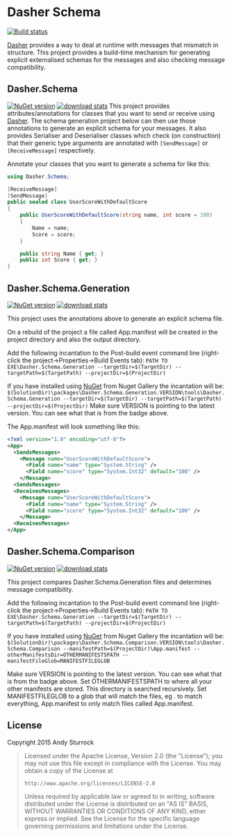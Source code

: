 # Dasher Schema

[![Build status](https://ci.appveyor.com/api/projects/status/km8g7viqsq0lg2rx?svg=true)](https://ci.appveyor.com/project/andysturrock/dasher-schema)

[Dasher](https://github.com/drewnoakes/dasher) provides a way to deal at runtime with messages that mismatch in structure.  This project provides a build-time mechanism for generating explicit externalised schemas for the messages and also checking message compatibility.

## Dasher.Schema
[![NuGet version](https://img.shields.io/nuget/v/Dasher.Schema.svg)](https://www.nuget.org/packages/Dasher.Schema)
[![download stats](https://img.shields.io/nuget/dt/Dasher.Schema.svg)](https://www.nuget.org/packages/Dasher.Schema)
This project provides attributes/annotations for classes that you want to send or receive using [Dasher](https://github.com/drewnoakes/dasher).
The schema generation project below can then use those annotations to generate an explicit schema for your messages.
It also provides Serialiser and Deserialiser classes which check (on construction) that their generic type arguments are annotated
with `[SendMessage]` or `[ReceiveMessage]` respectively.

Annotate your classes that you want to generate a schema for like this:
```csharp
using Dasher.Schema;

[ReceiveMessage]
[SendMessage]
public sealed class UserScoreWithDefaultScore
{
    public UserScoreWithDefaultScore(string name, int score = 100)
    {
        Name = name;
        Score = score;
    }

    public string Name { get; }
    public int Score { get; }
}
```

## Dasher.Schema.Generation
[![NuGet version](https://img.shields.io/nuget/v/Dasher.Schema.Generation.svg)](https://www.nuget.org/packages/Dasher.Schema.Generation)
[![download stats](https://img.shields.io/nuget/dt/Dasher.Schema.Generation.svg)](https://www.nuget.org/packages/Dasher.Schema.Generation)

This project uses the annotations above to generate an explicit schema file.

On a rebuild of the project a file called App.manifest will be created in the project directory and also the output directory.

Add the following incantation to the Post-build event command line (right-click the project->Properties->Build Events tab):
`PATH TO EXE\Dasher.Schema.Generation --targetDir=$(TargetDir) --targetPath=$(TargetPath) --projectDir=$(ProjectDir)`

If you have installed using [NuGet](https://www.nuget.org/packages/Dasher.Schema.Generation) from Nuget Gallery the incantation will be:
`$(SolutionDir)\packages\Dasher.Schema.Generation.VERSION\tools\Dasher.Schema.Generation --targetDir=$(TargetDir) --targetPath=$(TargetPath) --projectDir=$(ProjectDir)`
Make sure VERSION is pointing to the latest version.  You can see what that is from the badge above.

The App.manifest will look something like this:
```xml
<?xml version="1.0" encoding="utf-8"?>
<App>
  <SendsMessages>
    <Message name="UserScoreWithDefaultScore">
      <Field name="name" type="System.String" />
      <Field name="score" type="System.Int32" default="100" />
    </Message>
  <SendsMessages>
  <ReceivesMessages>
    <Message name="UserScoreWithDefaultScore">
      <Field name="name" type="System.String" />
      <Field name="score" type="System.Int32" default="100" />
    </Message>
  <ReceivesMessages>
</App>
```

## Dasher.Schema.Comparison
[![NuGet version](https://img.shields.io/nuget/v/Dasher.Schema.Comparison.svg)](https://www.nuget.org/packages/Dasher.Schema.Comparison)
[![download stats](https://img.shields.io/nuget/dt/Dasher.Schema.Comparison.svg)](https://www.nuget.org/packages/Dasher.Schema.Comparison)

This project compares Dasher.Schema.Generation files and determines message compatibility.

Add the following incantation to the Post-build event command line (right-click the project->Properties->Build Events tab):
`PATH TO EXE\Dasher.Schema.Generation --targetDir=$(TargetDir) --targetPath=$(TargetPath) --projectDir=$(ProjectDir)`

If you have installed using [NuGet](https://www.nuget.org/packages/Dasher.Schema.Comparison) from Nuget Gallery the incantation will be:
`$(SolutionDir)\packages\Dasher.Schema.Comparison.VERSION\tools\Dasher.Schema.Comparison --manifestPath=$(ProjectDir)\App.manifest --otherManifestsDir=OTHERMANIFESTSPATH --manifestFileGlob=MANIFESTFILEGLOB`

Make sure VERSION is pointing to the latest version.  You can see what that is from the badge above.
Set OTHERMANIFESTSPATH to where all your other manifests are stored.  This directory is searched recursively.
Set MANIFESTFILEGLOB to a glob that will match the files, eg *.* to match everything, App.manifest to only match files called App.manifest.


## License

Copyright 2015 Andy Sturrock

> Licensed under the Apache License, Version 2.0 (the "License");
> you may not use this file except in compliance with the License.
> You may obtain a copy of the License at
>
>     http://www.apache.org/licenses/LICENSE-2.0
>
> Unless required by applicable law or agreed to in writing, software
> distributed under the License is distributed on an "AS IS" BASIS,
> WITHOUT WARRANTIES OR CONDITIONS OF ANY KIND, either express or implied.
> See the License for the specific language governing permissions and
> limitations under the License.

